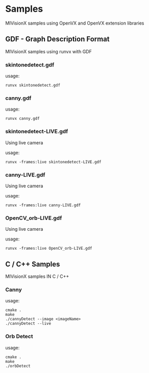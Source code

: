 # Samples

MIVisionX samples using OpenVX and OpenVX extension libraries

## GDF - Graph Description Format

MIVisionX samples using runvx with GDF

### skintonedetect.gdf

usage:

````
runvx skintonedetect.gdf
````
### canny.gdf

usage:

````
runvx canny.gdf
````
### skintonedetect-LIVE.gdf
Using live camera

usage:

````
runvx -frames:live skintonedetect-LIVE.gdf
````
### canny-LIVE.gdf
Using live camera

usage:

````
runvx -frames:live canny-LIVE.gdf
````
### OpenCV_orb-LIVE.gdf
Using live camera

usage:

````
runvx -frames:live OpenCV_orb-LIVE.gdf
````

## C / C++ Samples

MIVisionX samples IN C / C++

### Canny

usage:

````
cmake .
make
./cannyDetect --image <imageName> 
./cannyDetect --live
````
### Orb Detect
usage:

````
cmake .
make
./orbDetect
````
